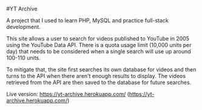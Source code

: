 #YT Archive

A project that I used to learn PHP, MySQL and practice full-stack development.

This site allows a user to search for videos published to YouTube in 2005 using the YouTube Data API. There is a quota usage limit (10,000 units per day) that needs to be considered when a single search will use up around 100-110 units. 

To mitigate that, the site first searches its own database for videos and then turns to the API when there aren't enough results to display. The videos retrieved from the API are then saved to the database for future searches.

Live version: https://yt-archive.herokuapp.com/ (https://yt-archive.herokuapp.com/)